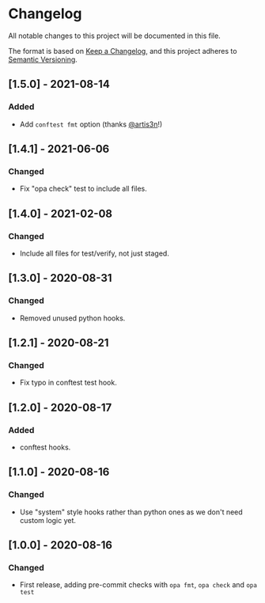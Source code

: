 # Changelog
All notable changes to this project will be documented in this file.

The format is based on [Keep a Changelog](https://keepachangelog.com/en/1.0.0/),
and this project adheres to [Semantic Versioning](https://semver.org/spec/v2.0.0.html).


## [1.5.0] - 2021-08-14
### Added
- Add `conftest fmt` option (thanks [@artis3n](https://github.com/artis3n)!)

## [1.4.1] - 2021-06-06
### Changed
- Fix "opa check" test to include all files.

## [1.4.0] - 2021-02-08
### Changed
- Include all files for test/verify, not just staged.

## [1.3.0] - 2020-08-31
### Changed
- Removed unused python hooks.

## [1.2.1] - 2020-08-21
### Changed
- Fix typo in conftest test hook.

## [1.2.0] - 2020-08-17
### Added
- conftest hooks.

## [1.1.0] - 2020-08-16
### Changed
- Use "system" style hooks rather than python ones as we don't need custom logic yet.

## [1.0.0] - 2020-08-16
### Changed
- First release, adding pre-commit checks with `opa fmt`, `opa check` and `opa test`
